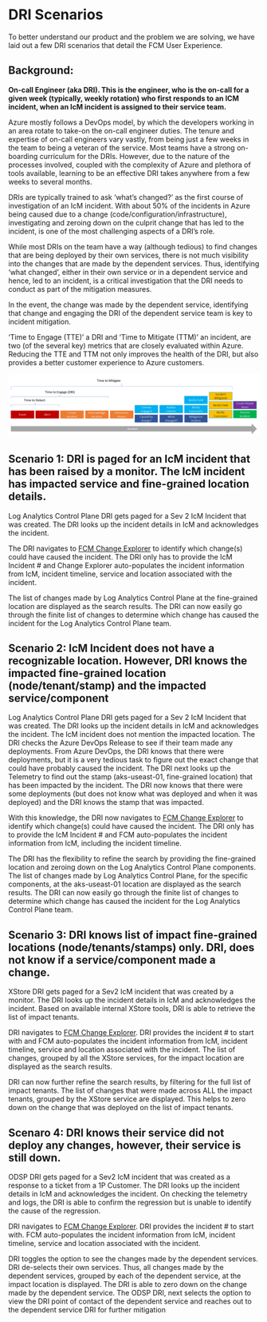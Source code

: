 # DRI Scenarios

To better understand our product and the problem we are solving, we have laid out a few DRI scenarios that detail the FCM User Experience.

## Background:  

**On-call Engineer (aka DRI). This is the engineer, who is the on-call for a given week (typically, weekly rotation) who first responds to an ICM incident, when an IcM incident is assigned to their service team.**

Azure mostly follows a DevOps model, by which the developers working in an area rotate to take-on the on-call engineer duties.  The tenure and expertise of on-call engineers vary vastly, from being just a few weeks in the team to being a veteran of the service. Most teams have a strong on-boarding curriculum for the DRIs. However, due to the nature of the processes involved, coupled with the complexity of Azure and plethora of tools available, learning to be an effective DRI takes anywhere from a few weeks to several months.  

DRIs are typically trained to ask ‘what’s changed?’ as the first course of investigation of an IcM incident. With about 50% of the incidents in Azure being caused due to a change (code/configuration/infrastructure), investigating and zeroing down on the culprit change that has led to the incident, is one of the most challenging aspects of a DRI’s role.  

While most DRIs on the team have a way (although tedious) to find changes that are being deployed by their own services, there is not much visibility into the changes that are made by the dependent services. Thus, identifying ‘what changed’, either in their own service or in a dependent service and hence, led to an incident, is a critical investigation that the DRI needs to conduct as part of the mitigation measures. 

In the event, the change was made by the dependent service, identifying that change and engaging the DRI of the dependent service team is key to incident mitigation. 

‘Time to Engage (TTE)’ a DRI and ‘Time to Mitigate (TTM)’ an incident, are two (of the several key) metrics that are closely evaluated within Azure. Reducing the TTE and TTM not only improves the health of the DRI, but also provides a better customer experience to Azure customers.

![alt text](media/TTM.png)

## Scenario 1: DRI is paged for an IcM incident that has been raised by a monitor. The IcM incident has impacted service and fine-grained location details.

Log Analytics Control Plane DRI gets paged for a Sev 2 IcM Incident that was created. The DRI looks up the incident details in IcM and acknowledges the incident. 

The DRI navigates to [FCM Change Explorer](aka.ms/fcm) to identify which change(s) could have caused the incident. The DRI only has to provide the IcM Incident # and Change Explorer auto-populates the incident information from IcM, incident timeline, service and location associated with the incident. 

The list of changes made by Log Analytics Control Plane at the fine-grained location are displayed as the search results. 
The DRI can now easily go through the finite list of changes to determine which change has caused the incident for the Log Analytics Control Plane team.   

## Scenario 2: IcM Incident does not have a recognizable location. However, DRI knows the impacted fine-grained location (node/tenant/stamp) and the impacted service/component

Log Analytics Control Plane DRI gets paged for a Sev 2 IcM Incident that was created. The DRI looks up the incident details in IcM and acknowledges the incident. The IcM incident does not mention the impacted location. The DRI checks the Azure DevOps Release to see if their team made any deployments. From Azure DevOps, the DRI knows that there were deployments, but it is a very tedious task to figure out the exact change that could have probably caused the incident. The DRI next looks up the Telemetry to find out the stamp (aks-useast-01, fine-grained location) that has been impacted by the incident. The DRI now knows that there were some deployments (but does not know what was deployed and when it was deployed) and the DRI knows the stamp that was impacted. 

With this knowledge, the DRI now navigates to [FCM Change Explorer](aka.ms/fcm) to identify which change(s) could have caused the incident. The DRI only has to provide the IcM Incident # and FCM auto-populates the incident information from IcM, including the incident timeline. 

The DRI has the flexibility to refine the search by providing the fine-grained location and zeroing down on the Log Analytics Control Plane components. The list of changes made by Log Analytics Control Plane, for the specific components, at the aks-useast-01 location are displayed as the search results. The DRI can now easily go through the finite list of changes to determine which change has caused the incident for the Log Analytics Control Plane team.  

## Scenario 3: DRI knows list of impact fine-grained locations (node/tenants/stamps) only. DRI, does not know if a service/component made a change.

 XStore DRI gets paged for a Sev2 IcM incident that was created by a monitor. The DRI looks up the incident details in IcM and acknowledges the incident. Based on available internal XStore tools, DRI is able to retrieve the list of impact tenants. 
 
 DRI navigates to [FCM Change Explorer](aka.ms/fcm). DRI provides the incident # to start with and FCM auto-populates the incident information from IcM, incident timeline, service and location associated with the incident. The list of changes, grouped by all the XStore services, for the impact location are displayed as the search results. 
 
 DRI can now further refine the search results, by filtering for the full list of impact tenants. The list of changes that were made across ALL the impact tenants, grouped by the XStore service are displayed. This helps to zero down on the change that was deployed on the list of impact tenants.

 ## Scenaro 4: DRI knows their service did not deploy any changes, however, their service is still down.

 ODSP DRI gets paged for a Sev2 IcM incident that was created as a response to a  ticket from a 1P Customer. The DRI looks up the incident details in IcM and acknowledges the incident. On checking the telemetry and logs, the DRI is able to confirm the regression but is unable to identify the cause of the regression. 
 
 DRI navigates to [FCM Change Explorer](aka.ms/fcm). DRI provides the incident # to start with. FCM auto-populates the incident information from IcM, incident timeline, service and location associated with the incident. 
 
 DRI toggles the option to see the changes made by the dependent services. DRI de-selects their own services. Thus, all changes made by the dependent services, grouped by each of the dependent service, at the impact location is displayed. The DRI is able to zero down on the change made by the dependent service. The ODSP DRI, next selects the option to view the DRI point of contact of the dependent service and reaches out to the dependent service DRI for further mitigation